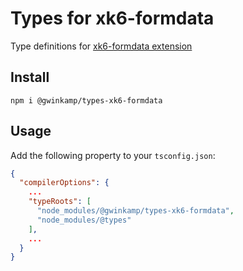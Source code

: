 # Types for xk6-formdata

Type definitions for [xk6-formdata extension](https://github.com/Gwinkamp/types-xk6-formdata)

## Install

```shell
npm i @gwinkamp/types-xk6-formdata
```

## Usage

Add the following property to your `tsconfig.json`:

```json
{
  "compilerOptions": {
    ...
    "typeRoots": [
      "node_modules/@gwinkamp/types-xk6-formdata",
      "node_modules/@types"
    ],
    ...
  }
}
```